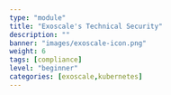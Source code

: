 ```yaml
---
type: "module"
title: "Exoscale's Technical Security"
description: ""
banner: "images/exoscale-icon.png"
weight: 6
tags: [compliance]
level: "beginner"
categories: [exoscale,kubernetes]
---
```

